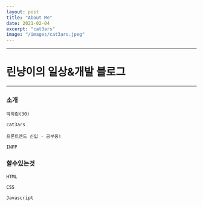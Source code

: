 ```yaml
---
layout: post
title: "About Me"
date: 2021-02-04
excerpt: "cat3ars"
image: "/images/cat3ars.jpeg"
---
```


---

# 린냥이의 일상&개발 블로그

---

### 소개

    박희린(30)

    cat3ars

    프론트엔드 신입 - 공부중!

    INFP

### 할수있는것

    HTML

    CSS

    Javascript
